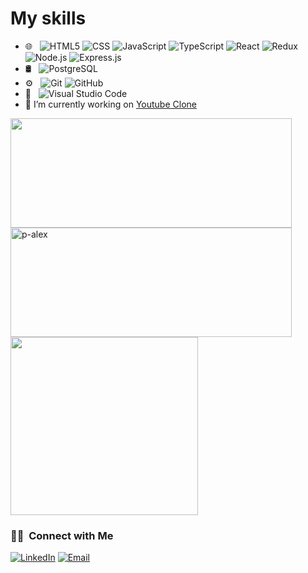# My skills

- 🌐 &nbsp;
  ![HTML5](https://img.shields.io/badge/-HTML5-333333?style=flat&logo=HTML5)
  ![CSS](https://img.shields.io/badge/-CSS-333333?style=flat&logo=CSS3&logoColor=1572B6)
  ![JavaScript](https://img.shields.io/badge/-JavaScript-333333?style=flat&logo=javascript)
  ![TypeScript](https://img.shields.io/badge/-TypeScript-333333?style=flat&logo=typescript)
  ![React](https://img.shields.io/badge/-React-333333?style=flat&logo=react)
  ![Redux](https://img.shields.io/badge/-Redux-333333?style=flat&logo=redux)
  ![Node.js](https://img.shields.io/badge/-Node.js-333333?style=flat&logo=node.js)
  ![Express.js](https://img.shields.io/badge/-Express.js-333333?style=flat&logo=express)
- 🛢 &nbsp;
  ![PostgreSQL](https://img.shields.io/badge/-PostgreSQL-333333?style=flat&logo=postgresql)
- ⚙️ &nbsp;
  ![Git](https://img.shields.io/badge/-Git-333333?style=flat&logo=git)
  ![GitHub](https://img.shields.io/badge/-GitHub-333333?style=flat&logo=github)
- 🔧 &nbsp;
  ![Visual Studio Code](https://img.shields.io/badge/-Visual%20Studio%20Code-333333?style=flat&logo=visual-studio-code&logoColor=007ACC)
- 🔭 I’m currently working on [Youtube Clone](https://github.com/p-alex/youtube-clone)

<div>
    <img src="https://github-stats-alpha.vercel.app/api?username=p-alex&cc=151515&tc=FDFDFD&ic=FA8B00&bc=E4E2E2" width="450" height="175" />
    <img src="https://github-readme-streak-stats.herokuapp.com/?user=p-alex&theme=dark" alt="p-alex" width="450" height="175"/>
</div>

<img src="https://github-readme-stats.vercel.app/api/top-langs/?username=p-alex&theme=dark" width="300" height="285"/>


<h3> 🤝🏻 &nbsp;Connect with Me </h3>

<p>
<a href="https://www.linkedin.com/in/alexandru-daniel-pistol/" target='_blank'><img alt="LinkedIn" src="https://img.shields.io/badge/LinkedIn-blue?style=flat-square&logo=linkedin"></a>
<a href="mailto:alexey9021@gmail.com"><img alt="Email" src="https://img.shields.io/badge/Email-blue?style=flat-square&logo=gmail"></a>
</p>
